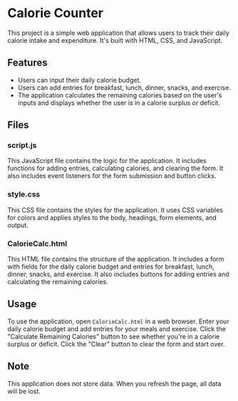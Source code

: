 # Calorie Counter

This project is a simple web application that allows users to track their daily calorie intake and expenditure. It's built with HTML, CSS, and JavaScript.

## Features

- Users can input their daily calorie budget.
- Users can add entries for breakfast, lunch, dinner, snacks, and exercise.
- The application calculates the remaining calories based on the user's inputs and displays whether the user is in a calorie surplus or deficit.

## Files

### script.js

This JavaScript file contains the logic for the application. It includes functions for adding entries, calculating calories, and clearing the form. It also includes event listeners for the form submission and button clicks.

### style.css

This CSS file contains the styles for the application. It uses CSS variables for colors and applies styles to the body, headings, form elements, and output.

### CalorieCalc.html

This HTML file contains the structure of the application. It includes a form with fields for the daily calorie budget and entries for breakfast, lunch, dinner, snacks, and exercise. It also includes buttons for adding entries and calculating the remaining calories.

## Usage

To use the application, open `CalorieCalc.html` in a web browser. Enter your daily calorie budget and add entries for your meals and exercise. Click the "Calculate Remaining Calories" button to see whether you're in a calorie surplus or deficit. Click the "Clear" button to clear the form and start over.

## Note

This application does not store data. When you refresh the page, all data will be lost.